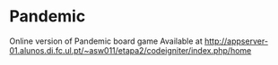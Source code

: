 # Pandemic
Online version of Pandemic board game
Available at http://appserver-01.alunos.di.fc.ul.pt/~asw011/etapa2/codeigniter/index.php/home
